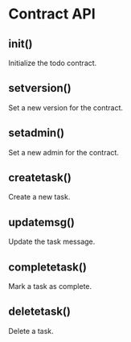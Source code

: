 # Contract API

## init()

Initialize the todo contract.

## setversion()

Set a new version for the contract.

## setadmin()

Set a new admin for the contract.

## createtask()

Create a new task.

## updatemsg()

Update the task message.

## completetask()

Mark a task as complete.

## deletetask()

Delete a task.